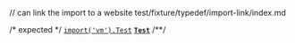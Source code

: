 // can link the import to a website
test/fixture/typedef/import-link/index.md

/* expected */
[`import('vm').Test`](https://nodejs.org/api/vm.html#Test) __[`Test`](l)__
/**/

